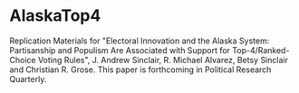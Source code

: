 # AlaskaTop4
Replication Materials for "Electoral Innovation and the Alaska System:  Partisanship and Populism Are Associated with Support for Top-4/Ranked-Choice Voting Rules", J. Andrew Sinclair, R. Michael Alvarez, Betsy Sinclair and Christian R. Grose.  This paper is forthcoming in Political Research Quarterly.
